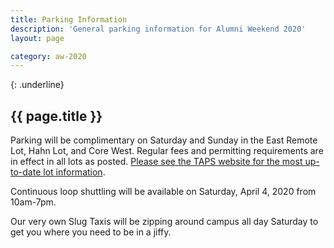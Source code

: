 ```yaml
---
title: Parking Information
description: 'General parking information for Alumni Weekend 2020'
layout: page

category: aw-2020
---
```

{: .underline}
## {{ page.title }}

Parking will be complimentary on Saturday and Sunday in the East Remote Lot, Hahn Lot, and Core West. Regular fees and permitting requirements are in effect in all lots as posted. [Please see the TAPS website for the most up-to-date lot information](https://taps.ucsc.edu/parking/index.html). 

Continuous loop shuttling will be available on Saturday, April 4, 2020 from 10am-7pm.

Our very own Slug Taxis will be zipping around campus all day Saturday to get you where you need to be in a jiffy. 



